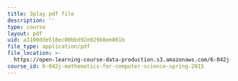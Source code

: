 ```yaml
---
title: 3play pdf file
description: ''
type: course
layout: pdf
uid: a3100dde518ec00bbd92e029b8ee001b
file_type: application/pdf
file_location: >-
  https://open-learning-course-data-production.s3.amazonaws.com/6-042j-mathematics-for-computer-science-spring-2015/a3100dde518ec00bbd92e029b8ee001b_et3FOZdI6pk.pdf
course_id: 6-042j-mathematics-for-computer-science-spring-2015
---
```

